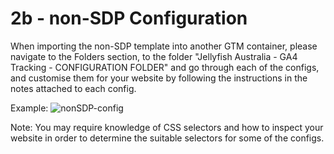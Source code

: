 # **2b - non-SDP Configuration**

When importing the non-SDP template into another GTM container, please navigate to the Folders section, to the folder "Jellyfish Australia - GA4 Tracking - CONFIGURATION FOLDER" and go through each of the configs, and customise them for your website by following the instructions in the notes attached to each config.

Example:
![nonSDP-config](https://user-images.githubusercontent.com/103009401/221052821-5f965c1e-6cfa-4ccc-b7b1-1ade27a38f53.png)

Note: You may require knowledge of CSS selectors and how to inspect your website in order to determine the suitable selectors for some of the configs.

